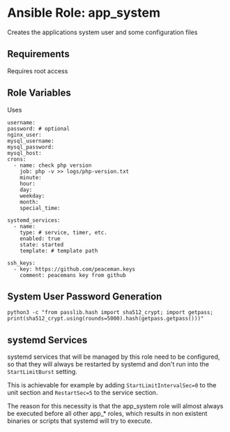 Ansible Role: app_system
=========

Creates the applications system user and some configuration files

Requirements
------------

Requires root access

Role Variables
--------------

Uses
```
username:
password: # optional
nginx_user:
mysql_username:
mysql_password:
mysql_host:
crons:
  - name: check php version
    job: php -v >> logs/php-version.txt
    minute:
    hour:
    day:
    weekday:
    month:
    special_time:

systemd_services:
  - name:
    type: # service, timer, etc.
    enabled: true
    state: started
    template: # template path

ssh_keys:
  - key: https://github.com/peaceman.keys
    comment: peacemans key from github
```

System User Password Generation
-------------------------------

```
python3 -c "from passlib.hash import sha512_crypt; import getpass; print(sha512_crypt.using(rounds=5000).hash(getpass.getpass()))"
```

systemd Services
----------------

systemd services that will be managed by this role need to be configured, so that
they will always be restarted by systemd and don't run into the `StartLimitBurst` setting.

This is achievable for example by adding `StartLimitIntervalSec=0` to the unit section and
`RestartSec=5` to the service section.

The reason for this necessity is that the app_system role will almost always be executed
before all other app_* roles, which results in non existent binaries or scripts that systemd
will try to execute.
